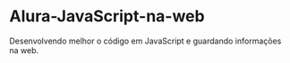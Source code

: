 # Alura-JavaScript-na-web

Desenvolvendo melhor o código em JavaScript e guardando informações na web.
